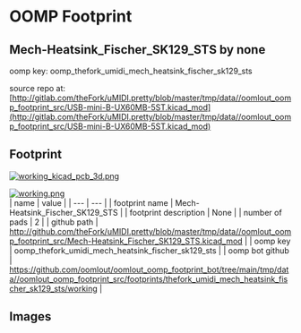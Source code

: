 # OOMP Footprint  
## Mech-Heatsink_Fischer_SK129_STS  by none  
  
oomp key: oomp_thefork_umidi_mech_heatsink_fischer_sk129_sts  
  
source repo at: [http://gitlab.com/theFork/uMIDI.pretty/blob/master/tmp/data//oomlout_oomp_footprint_src/USB-mini-B-UX60MB-5ST.kicad_mod](http://gitlab.com/theFork/uMIDI.pretty/blob/master/tmp/data//oomlout_oomp_footprint_src/USB-mini-B-UX60MB-5ST.kicad_mod)  
## Footprint  
  
[![working_kicad_pcb_3d.png](working_kicad_pcb_3d_600.png)](working_kicad_pcb_3d.png)  
  
[![working.png](working_600.png)](working.png)  
| name | value | 
| --- | --- | 
| footprint name | Mech-Heatsink_Fischer_SK129_STS | 
| footprint description | None | 
| number of pads | 2 | 
| github path | http://github.com/theFork/uMIDI.pretty/blob/master/tmp/data//oomlout_oomp_footprint_src/Mech-Heatsink_Fischer_SK129_STS.kicad_mod | 
| oomp key | oomp_thefork_umidi_mech_heatsink_fischer_sk129_sts | 
| oomp bot github | https://github.com/oomlout/oomlout_oomp_footprint_bot/tree/main/tmp/data//oomlout_oomp_footprint_src/footprints/thefork_umidi_mech_heatsink_fischer_sk129_sts/working | 
## Images  
